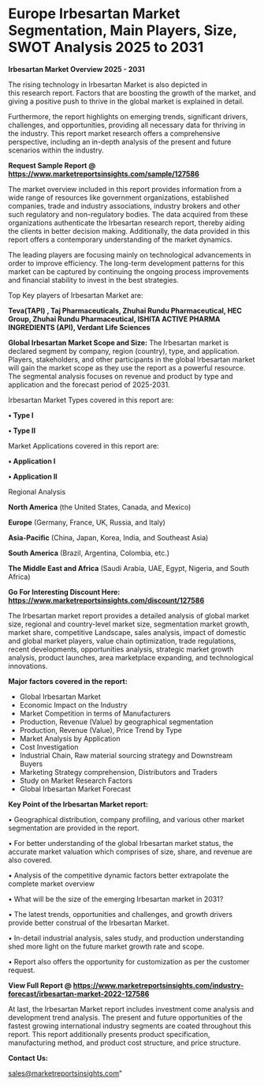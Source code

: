  # Europe Irbesartan Market Segmentation, Main Players, Size, SWOT Analysis 2025 to 2031

<Strong> Irbesartan Market Overview 2025 - 2031</strong>

The rising technology in Irbesartan Market is also depicted in this research report. Factors that are boosting the growth of the market, and giving a positive push to thrive in the global market is explained in detail.

Furthermore, the report highlights on emerging trends, significant drivers, challenges, and opportunities, providing all necessary data for thriving in the industry. This report market research offers a comprehensive perspective, including an in-depth analysis of the present and future scenarios within the industry.

<strong>Request Sample Report @ <a href=https://www.marketreportsinsights.com/sample/127586>https://www.marketreportsinsights.com/sample/127586</a></strong>

The market overview included in this report provides information from a wide range of resources like government organizations, established companies, trade and industry associations, industry brokers and other such regulatory and non-regulatory bodies. The data acquired from these organizations authenticate the Irbesartan research report, thereby aiding the clients in better decision making. Additionally, the data provided in this report offers a contemporary understanding of the market dynamics.

The leading players are focusing mainly on technological advancements in order to improve efficiency. The long-term development patterns for this market can be captured by continuing the ongoing process improvements and financial stability to invest in the best strategies.

Top Key players of Irbesartan Market are:

<strong>Teva(TAPI) , Taj Pharmaceuticals, Zhuhai Rundu Pharmaceutical, HEC Group, Zhuhai Rundu Pharmaceutical, ISHITA ACTIVE PHARMA INGREDIENTS (API), Verdant Life Sciences</strong>

<strong><b>Global Irbesartan Market Scope and Size:</b></strong>
The Irbesartan market is declared segment by company, region (country), type, and application. Players, stakeholders, and other participants in the global Irbesartan market will gain the market scope as they use the report as a powerful resource. The segmental analysis focuses on revenue and product by type and application and the forecast period of 2025-2031.

Irbesartan Market Types covered in this report are:

<strong>• Type I

• Type II</strong>

Market Applications covered in this report are:

<strong>• Application I

• Application II</strong> 

Regional Analysis

<strong>North America</strong> (the United States, Canada, and Mexico)

<strong>Europe</strong> (Germany, France, UK, Russia, and Italy)

<strong>Asia-Pacific</strong> (China, Japan, Korea, India, and Southeast Asia)

<strong>South America</strong> (Brazil, Argentina, Colombia, etc.)

<strong>The Middle East and Africa</strong> (Saudi Arabia, UAE, Egypt, Nigeria, and South Africa)

<strong>Go For Interesting Discount Here: <a href=https://www.marketreportsinsights.com/discount/127586>https://www.marketreportsinsights.com/discount/127586</a></strong>

The Irbesartan market report provides a detailed analysis of global market size, regional and country-level market size, segmentation market growth, market share, competitive Landscape, sales analysis, impact of domestic and global market players, value chain optimization, trade regulations, recent developments, opportunities analysis, strategic market growth analysis, product launches, area marketplace expanding, and technological innovations.

<strong><b>Major factors covered in the report:</b></strong>
<ul>
  <li>Global Irbesartan Market </li>
  <li>Economic Impact on the Industry</li>
  <li>Market Competition in terms of Manufacturers</li>
  <li>Production, Revenue (Value) by geographical segmentation</li>
  <li>Production, Revenue (Value), Price Trend by Type</li>
  <li>Market Analysis by Application</li>
  <li>Cost Investigation</li>
  <li>Industrial Chain, Raw material sourcing strategy and Downstream Buyers</li>
  <li>Marketing Strategy comprehension, Distributors and Traders</li>
  <li>Study on Market Research Factors</li>
  <li>Global Irbesartan Market Forecast</li>
</ul>

<strong><b>Key Point of the Irbesartan Market report:</b></strong>

• Geographical distribution, company profiling, and various other market segmentation are provided in the report.

• For better understanding of the global Irbesartan market status, the accurate market valuation which comprises of size, share, and revenue are also covered.

• Analysis of the competitive dynamic factors better extrapolate the complete market overview

• What will be the size of the emerging Irbesartan market in 2031?

• The latest trends, opportunities and challenges, and growth drivers provide better construal of the Irbesartan Market.

• In-detail industrial analysis, sales study, and production understanding shed more light on the future market growth rate and scope.

• Report also offers the opportunity for customization as per the customer request.

<strong><b>View Full Report @ <a href=https://www.marketreportsinsights.com/industry-forecast/irbesartan-market-2022-127586>https://www.marketreportsinsights.com/industry-forecast/irbesartan-market-2022-127586</a></b></strong>


At last, the Irbesartan Market report includes investment come analysis and development trend analysis. The present and future opportunities of the fastest growing international industry segments are coated throughout this report. This report additionally presents product specification, manufacturing method, and product cost structure, and price structure.

<strong>Contact Us:</strong>

sales@marketreportsinsights.com"
